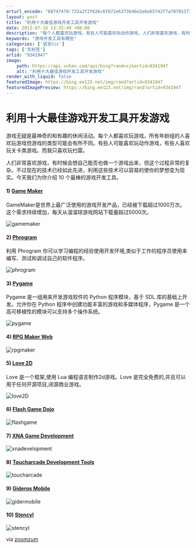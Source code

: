 ```yaml
---
arturl_encode: "68747470:733a2f2f626c6f672e6373646e2e6e65742f7a787853736473:642f61727469636c652f64657461696c732f39333431393437"
layout: post
title: "利用十大最佳游戏开发工具开发游戏"
date: 2013-07-16 13:35:49 +08:00
description: "每个人都喜欢玩游戏，有些人可能喜欢玩动作游戏，人们非常喜欢游戏，有时候会想自己能否也"
keywords: "游戏开发工具有哪些"
categories: ['语言Ccc']
tags: ['无标签']
artid: "9341947"
image:
    path: https://api.vvhan.com/api/bing?rand=sj&artid=9341947
    alt: "利用十大最佳游戏开发工具开发游戏"
render_with_liquid: false
featuredImage: https://bing.ee123.net/img/rand?artid=9341947
featuredImagePreview: https://bing.ee123.net/img/rand?artid=9341947
---
```


# 利用十大最佳游戏开发工具开发游戏

游戏无疑是最神奇的和有趣的休闲活动。每个人都喜欢玩游戏，所有年龄组的人喜欢玩游戏但游戏的类型可能会有所不同。有些人可能喜欢玩动作游戏，有些人喜欢玩关卡类游戏。而我只喜欢玩扫雷。

人们非常喜欢游戏，有时候会想自己能否也做一个游戏出来，但这个过程非常的复杂。不过现在的技术已经如此先进，利用这些技术可以容易的使你的梦想变为现实。今天我们为你介绍 10 个最棒的游戏开发工具。

#### 1) [Game Maker](http://www.yoyogames.com/gamemaker/studio)

GameMaker是世界上最广泛使用的游戏开发产品，已经被下载超过1000万次。这个需求持续增加，每天从溜溜球游戏网站下载量超过5000次。

![](https://i-blog.csdnimg.cn/blog_migrate/4c4071de1424ca77ce0137a762feaae1.png "gamemaker")

#### 2) [Phrogram](http://phrogram.com/)

利用 Phrogram 你可以学习编程的经验使用开发环境,类似于工作的程序员使用来编写、测试和调试自己的软件程序。

![](https://i-blog.csdnimg.cn/blog_migrate/3cd5dc0e0eb83a1516da38e0b1c8ca7b.png "phrogram")

#### 3) [Pygame](http://www.oschina.net/p/pygame)

Pygame 是一组用来开发游戏软件的 Python 程序模块，基于 SDL 库的基础上开发。允许你在 Python 程序中创建功能丰富的游戏和多媒体程序，Pygame 是一个高可移植性的模块可以支持多个操作系统。

![](https://i-blog.csdnimg.cn/blog_migrate/6a139e0f0f0297a85d4030995528295b.png "pygame")

#### 4) [RPG Maker Web](http://www.rpgmakerweb.com/)

![](https://i-blog.csdnimg.cn/blog_migrate/3aa4eddf186a731ba91ab3d9f82ae974.png "rpgmaker")

#### 5) [Love 2D](https://love2d.org/wiki/Main_Page)

Love 是一个框架,使用 Lua 编程语言制作2d游戏。Love 是完全免费的,并且可以用于任何开源项目,闭源商业游戏。

![](https://i-blog.csdnimg.cn/blog_migrate/1030a3aeb90d35b81074fb4a90321ae0.png "love2D")

#### 6) [Flash Game Dojo](http://flashgamedojo.com/wiki/index.php?title=Main_Page)

![](https://i-blog.csdnimg.cn/blog_migrate/19e2b314c83ef3414845ff049dbe093d.png "flashgame")

#### 7) [XNA Game Development](http://www.xnadevelopment.com/tutorials.shtml)

![](https://i-blog.csdnimg.cn/blog_migrate/980c4500dfb8076d2ae8757133eda765.png "xnadevelopment")

#### 8) [Toucharcade Development Tools](http://toucharcade.com/category/development-tools/)

![](https://i-blog.csdnimg.cn/blog_migrate/994ab6ba7f9d83a6d81214e101d904d1.png "toucharcade")

#### 9) [Gideros Mobile](http://www.giderosmobile.com/)

![](https://i-blog.csdnimg.cn/blog_migrate/0bdddda9809c097eaf41955495731dbc.png "gidermobile")

#### 10) [Stencyl](http://www.stencyl.com/)

![](https://i-blog.csdnimg.cn/blog_migrate/32bc96b4f42b34b875b2df0e917f32cd.png "stencyl")

via
[zoomzum](http://zoomzum.com/top-10-best-game-development-tools-to-make-your-own-games/)